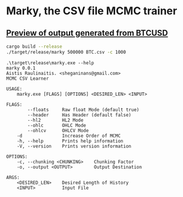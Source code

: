 # Marky, the CSV file MCMC trainer

## [Preview of output generated from BTCUSD](https://sheganinans.github.io/marky/)

```sh
cargo build --release
./target/release/marky 500000 BTC.csv -c 1000
```

```
.\target\release\marky.exe --help
marky 0.0.1
Aistis Raulinaitis. <sheganinans@gmail.com>
MCMC CSV Learner

USAGE:
    marky.exe [FLAGS] [OPTIONS] <DESIRED_LEN> <INPUT>

FLAGS:
        --floats     Raw float Mode (default true)
        --header     Has Header (default false)
        --hl2        HL2 Mode
        --ohlc       OHLC Mode
        --ohlcv      OHLCV Mode
    -d               Increase Order of MCMC
    -h, --help       Prints help information
    -V, --version    Prints version information

OPTIONS:
    -c, --chunking <CHUNKING>    Chunking Factor
    -o, --output <OUTPUT>        Output Destination

ARGS:
    <DESIRED_LEN>    Desired Length of History
    <INPUT>          Input File
```
